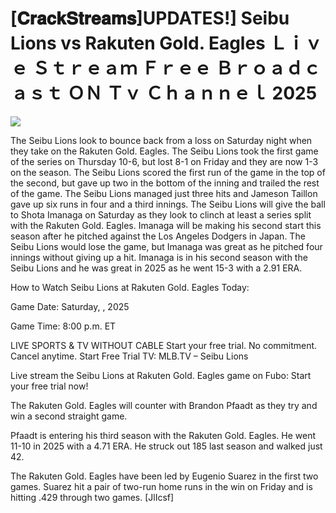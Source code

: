 # [𝐂𝐫𝐚𝐜𝐤𝐒𝐭𝐫𝐞𝐚𝐦𝐬]UPDATES!] Seibu Lions vs Rakuten Gold. Eagles Ｌｉｖｅ Ｓｔｒｅａｍ Ｆｒｅｅ Ｂｒｏａｄｃａｓｔ ＯＮ Ｔｖ Ｃｈａｎｎｅｌ  2025  
  
  
[![](https://i.imgur.com/qSNzIqt.png)](https://movie.rssnews.media/aIZnOix.php)  
  
The Seibu Lions look to bounce back from a loss on Saturday night when they take on the Rakuten Gold. Eagles. The Seibu Lions took the first game of the series on Thursday 10-6, but lost 8-1 on Friday and they are now 1-3 on the season. The Seibu Lions scored the first run of the game in the top of the second, but gave up two in the bottom of the inning and trailed the rest of the game. The Seibu Lions managed just three hits and Jameson Taillon gave up six runs in four and a third innings. The Seibu Lions will give the ball to Shota Imanaga on Saturday as they look to clinch at least a series split with the Rakuten Gold. Eagles. Imanaga will be making his second start this season after he pitched against the Los Angeles Dodgers in Japan. The Seibu Lions would lose the game, but Imanaga was great as he pitched four innings without giving up a hit. Imanaga is in his second season with the Seibu Lions and he was great in 2025 as he went 15-3 with a 2.91 ERA.

How to Watch Seibu Lions at Rakuten Gold. Eagles Today:

Game Date: Saturday, , 2025

Game Time: 8:00 p.m. ET

LIVE SPORTS & TV WITHOUT CABLE
Start your free trial. No commitment. Cancel anytime.
Start Free Trial
TV: MLB.TV – Seibu Lions

Live stream the Seibu Lions at Rakuten Gold. Eagles game on Fubo: Start your free trial now!

The Rakuten Gold. Eagles will counter with Brandon Pfaadt as they try and win a second straight game.

Pfaadt is entering his third season with the Rakuten Gold. Eagles. He went 11-10 in 2025 with a 4.71 ERA. He struck out 185 last season and walked just 42.

The Rakuten Gold. Eagles have been led by Eugenio Suarez in the first two games. Suarez hit a pair of two-run home runs in the win on Friday and is hitting .429 through two games. [JlIcsf]